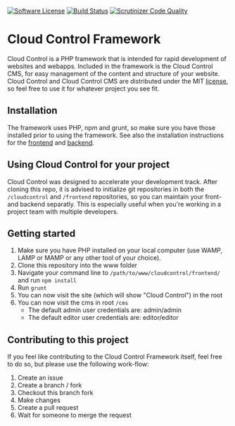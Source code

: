 [![Software License](https://img.shields.io/badge/license-MIT-brightgreen.svg?style=flat)](LICENSE)
[![Build Status](https://scrutinizer-ci.com/g/jenskooij/cloudcontrol/badges/build.png?b=master)](https://scrutinizer-ci.com/g/jenskooij/cloudcontrol/build-status/master)
[![Scrutinizer Code Quality](https://scrutinizer-ci.com/g/jenskooij/cloudcontrol/badges/quality-score.png?b=master)](https://scrutinizer-ci.com/g/jenskooij/cloudcontrol/?branch=master)

# Cloud Control Framework

Cloud Control is a PHP framework that is intended for rapid development of
websites and webapps. Included in the framework is the Cloud Control CMS, for
easy management of the content and structure of your website. Cloud Control and
Cloud Control CMS are distributed under the MIT [license](LICENSE), so feel free to
use it for whatever project you see fit.

## Installation
The framework uses PHP, npm and grunt, so make sure you have those installed prior to
using the framework. See also the installation instructions for the [frontend](frontend) and [backend](cloudcontrol).

## Using Cloud Control for your project
Cloud Control was designed to accelerate your development track. After cloning this
repo, it is advised to initialize git repositories in both the `/cloudcontrol` and
`/frontend` repositories, so you can maintain your front- and backend separatly.
This is especially useful when you're working in a project team with multiple
developers.

## Getting started
1. Make sure you have PHP installed on your local computer (use WAMP, LAMP or MAMP or
any other tool of your choice).
2. Clone this repository into the www folder
3. Navigate your command line to `/path/to/www/cloudcontrol/frontend/` and run `npm install`
4. Run `grunt`
5. You can now visit the site (which will show "Cloud Control") in the root
6. You can now visit the cms in root `/cms`
    - The default admin user credentials are: admin/admin
    - The default editor user credentials are: editor/editor

## Contributing to this project
If you feel like contributing to the Cloud Control Framework itself, feel free
to do so, but please use the following work-flow:

1. Create an issue
2. Create a branch / fork
3. Checkout this branch fork
4. Make changes
6. Create a pull request
7. Wait for someone to merge the request